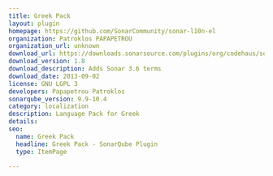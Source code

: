 ```yaml
---
title: Greek Pack
layout: plugin
homepage: https://github.com/SonarCommunity/sonar-l10n-el
organization: Patroklos PAPAPETROU
organization_url: unknown
download_url: https://downloads.sonarsource.com/plugins/org/codehaus/sonar-plugins/l10n/sonar-l10n-el-plugin/1.8/sonar-l10n-el-plugin-1.8.jar
download_version: 1.8
download_description: Adds Sonar 3.6 terms
download_date: 2013-09-02
license: GNU LGPL 3
developers: Papapetrou Patroklos
sonarqube_version: 9.9-10.4
category: localization
description: Language Pack for Greek
details: 
seo:
  name: Greek Pack
  headline: Greek Pack - SonarQube Plugin
  type: ItemPage

---
```

